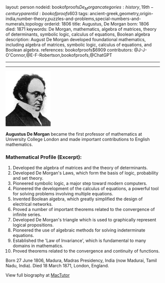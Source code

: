 layout: person
nodeid: bookofproofs$De_Morgan
categories: history,19th-century
parentid: bookofproofs$603
tags: ancient-greek,geometry,origin-india,number-theory,puzzles-and-problems,special-numbers-and-numerals,topology
orderid: 1806
title: Augustus, De Morgan
born: 1806
died: 1871
keywords: De Morgan, mathematics, algebra of matrices, theory of determinants, symbolic logic, calculus of equations, Boolean algebra
description: August De Morgan developed foundational mathematics, including algebra of matrices, symbolic logic, calculus of equations, and Boolean algebra.
references: bookofproofs$6909
contributors: @J-J-O'Connor,@E-F-Robertson,bookofproofs,@ChatGPT

---



---

![De_Morgan.jpg](https://github.com/bookofproofs/bookofproofs.github.io/blob/main/_sources/_assets/images/portraits/De_Morgan.jpg?raw=true)

**Augustus De Morgan** became the first professor of mathematics at University College London and made important contributions to English mathematics.

### Mathematical Profile (Excerpt):
1. Developed the algebra of matrices and the theory of determinants.
2. Developed De Morgan's Laws, which form the basis of logic, probability and set theory. 
3. Pioneered symbolic logic, a major step toward modern computers.
4. Pioneered the development of the calculus of equations, a powerful tool for solving problems involving multiple equations.
5. Invented Boolean algebra, which greatly simplified the design of electrical networks.
6. Proved a number of important theorems related to the convergence of infinite series.
7. Developed De Morgan's triangle which is used to graphically represent logical propositions.
8. Pioneered the use of algebraic methods for solving indeterminate equations.
9. Established the 'Law of Invariance', which is fundamental to many domains in mathematics.
10. Proved theorems related to the convergence and continuity of functions.

Born 27 June 1806, Madura, Madras Presidency, India (now Madurai, Tamil Nadu, India). Died 18 March 1871, London, England.

View full biography at [MacTutor](https://mathshistory.st-andrews.ac.uk/Biographies/De_Morgan/)
